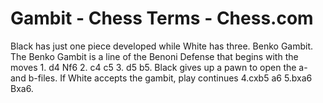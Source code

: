---
---

Gambit - Chess Terms - Chess.com
================================


Black has just one piece developed while White has three. Benko Gambit. The Benko Gambit is a line of the Benoni Defense that begins with the moves 1. d4 Nf6 2. c4 c5 3. d5 b5. Black gives up a pawn to open the a- and b-files. If White accepts the gambit, play continues 4.cxb5 a6 5.bxa6 Bxa6.